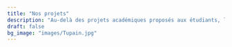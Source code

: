 ```yaml
---
title: "Nos projets"
description: "Au-delà des projets académiques proposés aux étudiants, l'association travaille aussi sur des grands programmes aussi novateurs que fédérateurs, avec lesquels Air ESIEA s'est fait une place de choix dans le paysage aérospatial européen."
draft: false
bg_image: "images/Tupain.jpg"
---
```


